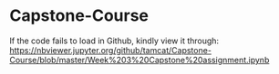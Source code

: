 # Capstone-Course
If the code fails to load in Github, kindly view it through:
https://nbviewer.jupyter.org/github/tamcat/Capstone-Course/blob/master/Week%203%20Capstone%20assignment.ipynb
